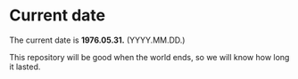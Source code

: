 # Current date

The current date is **1976.05.31.** (YYYY.MM.DD.)

This repository will be good when the world ends, so we will know how long it lasted.